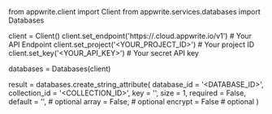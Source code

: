 from appwrite.client import Client
from appwrite.services.databases import Databases

client = Client()
client.set_endpoint('https://<REGION>.cloud.appwrite.io/v1') # Your API Endpoint
client.set_project('<YOUR_PROJECT_ID>') # Your project ID
client.set_key('<YOUR_API_KEY>') # Your secret API key

databases = Databases(client)

result = databases.create_string_attribute(
    database_id = '<DATABASE_ID>',
    collection_id = '<COLLECTION_ID>',
    key = '',
    size = 1,
    required = False,
    default = '<DEFAULT>', # optional
    array = False, # optional
    encrypt = False # optional
)
